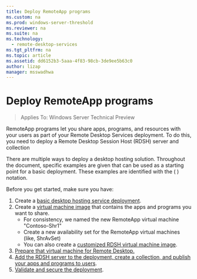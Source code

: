 ```yaml
---
title: Deploy RemoteApp programs
ms.custom: na
ms.prod: windows-server-threshold
ms.reviewer: na
ms.suite: na
ms.technology: 
  - remote-desktop-services
ms.tgt_pltfrm: na
ms.topic: article
ms.assetid: dd6152b3-5aaa-4f83-98cb-3de9ee5b63c0
author: lizap
manager: msswadhwa
---
```

# Deploy RemoteApp programs

>Applies To: Windows Server Technical Preview

RemoteApp programs let you share apps, programs, and resources with your users as part of your Remote Desktop Services deployment. To do this, you need to deploy a Remote Desktop Session Host (RDSH) server and collection  
  
There are multiple ways to deploy a desktop hosting solution. Throughout the document, specific examples are given that can be used as a starting point for a basic deployment. These examples are identified with the ( ) notation.  
  
Before you get started, make sure you have:  
  
1.  Create a [basic desktop hosting service deployment](Deploy-a-basic-desktop-hosting-environment-using-Azure-IaaS.md).   
2.  Create a [virtual machine image](https://azure.microsoft.com/documentation/articles/virtual-machines-windows-hero-tutorial/) that contains the apps and programs you want to share.
    - For consistency, we named the new RemoteApp virtual machine "Contoso-Shr1"
    - Create a new availability set for the RemoteApp virtual machines (like, ShrAvSet)   
    - You can also create a [customized RDSH virtual machine image](https://azure.microsoft.com/documentation/articles/virtual-machines-windows-upload-image/).  
3. [Prepare that virtual machine for Remote Desktop.](Prepare-the-RDSH-virtual-machine.md)  
4. [Add the RDSH server to the deployment, create a collection, and publish your apps and programs to users](Add-the-RDSH-Server,-create-a-collection,-and-publish-the-RemoteApp-programs.md).  
5. [Validate and secure the deployment](Validate-and-secure-your-remote-desktop-deployment.md).  
  


